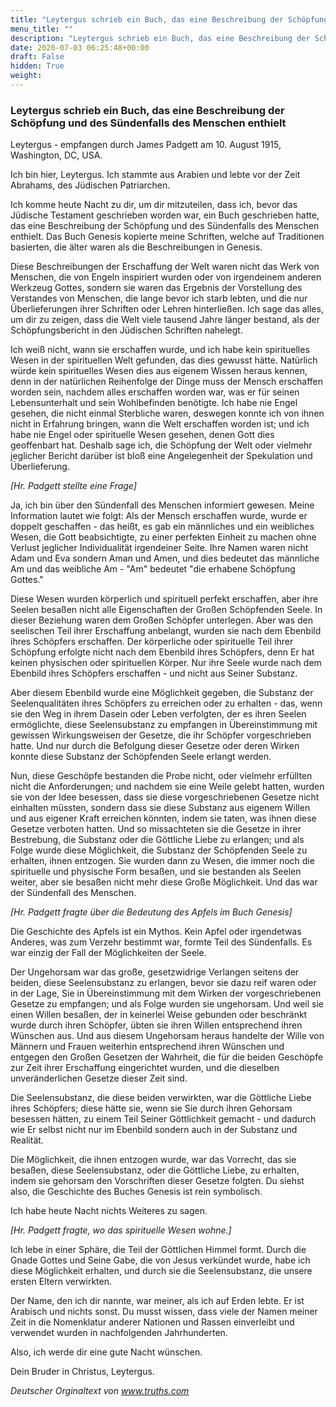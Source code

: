 ```yaml
---
title: "Leytergus schrieb ein Buch, das eine Beschreibung der Schöpfung und des Sündenfalls des Menschen enthielt"
menu_title: ""
description: "Leytergus schrieb ein Buch, das eine Beschreibung der Schöpfung und des Sündenfalls des Menschen enthielt"
date: 2020-07-03 06:25:48+00:00
draft: False
hidden: True
weight:
---
```

### Leytergus schrieb ein Buch, das eine Beschreibung der Schöpfung und des Sündenfalls des Menschen enthielt

Leytergus - empfangen durch James Padgett am 10. August 1915, Washington, DC, USA.

Ich bin hier, Leytergus. Ich stammte aus Arabien und lebte vor der Zeit Abrahams, des Jüdischen Patriarchen.

Ich komme heute Nacht zu dir, um dir mitzuteilen, dass ich, bevor das Jüdische Testament geschrieben worden war, ein Buch geschrieben hatte, das eine Beschreibung der Schöpfung und des Sündenfalls des Menschen enthielt. Das Buch Genesis kopierte meine Schriften, welche auf Traditionen basierten, die älter waren als die Beschreibungen in Genesis.

Diese Beschreibungen der Erschaffung der Welt waren nicht das Werk von Menschen, die von Engeln inspiriert wurden oder von irgendeinem anderen Werkzeug Gottes, sondern sie waren das Ergebnis der Vorstellung des Verstandes von Menschen, die lange bevor ich starb lebten, und die nur Überlieferungen ihrer Schriften oder Lehren hinterließen. Ich sage das alles, um dir zu zeigen, dass die Welt viele tausend Jahre länger bestand, als der Schöpfungsbericht in den Jüdischen Schriften nahelegt.

Ich weiß nicht, wann sie erschaffen wurde, und ich habe kein spirituelles Wesen in der spirituellen Welt gefunden, das dies gewusst hätte. Natürlich würde kein spirituelles Wesen dies aus eigenem Wissen heraus kennen, denn in der natürlichen Reihenfolge der Dinge muss der Mensch erschaffen worden sein, nachdem alles erschaffen worden war, was er für seinen Lebensunterhalt und sein Wohlbefinden benötigte. Ich habe nie Engel gesehen, die nicht einmal Sterbliche waren, deswegen konnte ich von ihnen nicht in Erfahrung bringen, wann die Welt erschaffen worden ist; und ich habe nie Engel oder spirituelle Wesen gesehen, denen Gott dies geoffenbart hat. Deshalb sage ich, die Schöpfung der Welt oder vielmehr jeglicher Bericht darüber ist bloß eine Angelegenheit der Spekulation und Überlieferung.

*[Hr. Padgett stellte eine Frage]*

Ja, ich bin über den Sündenfall des Menschen informiert gewesen. Meine Information lautet wie folgt: Als der Mensch erschaffen wurde, wurde er doppelt geschaffen - das heißt, es gab ein männliches und ein weibliches Wesen, die Gott beabsichtigte, zu einer perfekten Einheit zu machen ohne Verlust jeglicher Individualität irgendeiner Seite. Ihre Namen waren nicht Adam und Eva sondern Aman und Amen, und dies bedeutet das männliche Am und das weibliche Am - "Am" bedeutet "die erhabene Schöpfung Gottes."

Diese Wesen wurden körperlich und spirituell perfekt erschaffen, aber ihre Seelen besaßen nicht alle Eigenschaften der Großen Schöpfenden Seele. In dieser Beziehung waren dem Großen Schöpfer unterlegen. Aber was den seelischen Teil ihrer Erschaffung anbelangt, wurden sie nach dem Ebenbild ihres Schöpfers erschaffen. Der körperliche oder spirituelle Teil ihrer Schöpfung erfolgte nicht nach dem Ebenbild ihres Schöpfers, denn Er hat keinen physischen oder spirituellen Körper. Nur ihre Seele wurde nach dem Ebenbild ihres Schöpfers erschaffen - und nicht aus Seiner Substanz.

Aber diesem Ebenbild wurde eine Möglichkeit gegeben, die Substanz der Seelenqualitäten ihres Schöpfers zu erreichen oder zu erhalten - das, wenn sie den Weg in ihrem Dasein oder Leben verfolgten, der es ihren Seelen ermöglichte, diese Seelensubstanz zu empfangen in Übereinstimmung mit gewissen Wirkungsweisen der Gesetze, die ihr Schöpfer vorgeschrieben hatte. Und nur durch die Befolgung dieser Gesetze oder deren Wirken konnte diese Substanz der Schöpfenden Seele erlangt werden.

Nun, diese Geschöpfe bestanden die Probe nicht, oder vielmehr erfüllten nicht die Anforderungen; und nachdem sie eine Weile gelebt hatten, wurden sie von der Idee besessen, dass sie diese vorgeschriebenen Gesetze nicht einhalten müssten, sondern dass sie diese Substanz aus eigenem Willen und aus eigener Kraft erreichen könnten, indem sie taten, was ihnen diese Gesetze verboten hatten. Und so missachteten sie die Gesetze in ihrer Bestrebung, die Substanz oder die Göttliche Liebe zu erlangen; und als Folge wurde diese Möglichkeit, die Substanz der Schöpfenden Seele zu erhalten, ihnen entzogen. Sie wurden dann zu Wesen, die immer noch die spirituelle und physische Form besaßen, und sie bestanden als Seelen weiter, aber sie besaßen nicht mehr diese Große Möglichkeit. Und das war der Sündenfall des Menschen.

*[Hr. Padgett fragte über die Bedeutung des Apfels im Buch Genesis]*

Die Geschichte des Apfels ist ein Mythos. Kein Apfel oder irgendetwas Anderes, was zum Verzehr bestimmt war, formte Teil des Sündenfalls. Es war einzig der Fall der Möglichkeiten der Seele.

Der Ungehorsam war das große, gesetzwidrige Verlangen seitens der beiden, diese Seelensubstanz zu erlangen, bevor sie dazu reif waren oder in der Lage, Sie in Übereinstimmung mit dem Wirken der vorgeschriebenen Gesetze zu empfangen; und als Folge wurden sie ungehorsam. Und weil sie einen Willen besaßen, der in keinerlei Weise gebunden oder beschränkt wurde durch ihren Schöpfer, übten sie ihren Willen entsprechend ihren Wünschen aus. Und aus diesem Ungehorsam heraus handelte der Wille von Männern und Frauen weiterhin entsprechend ihren Wünschen und entgegen den Großen Gesetzen der Wahrheit, die für die beiden Geschöpfe zur Zeit ihrer Erschaffung eingerichtet wurden, und die dieselben unveränderlichen Gesetze dieser Zeit sind.

Die Seelensubstanz, die diese beiden verwirkten, war die Göttliche Liebe ihres Schöpfers; diese hätte sie, wenn sie Sie durch ihren Gehorsam besessen hätten, zu einem Teil Seiner Göttlichkeit gemacht - und dadurch wie Er selbst nicht nur im Ebenbild sondern auch in der Substanz und Realität.

Die Möglichkeit, die ihnen entzogen wurde, war das Vorrecht, das sie besaßen, diese Seelensubstanz, oder die Göttliche Liebe, zu erhalten, indem sie gehorsam den Vorschriften dieser Gesetze folgten. Du siehst also, die Geschichte des Buches Genesis ist rein symbolisch.

Ich habe heute Nacht nichts Weiteres zu sagen.

*[Hr. Padgett fragte, wo das spirituelle Wesen wohne.]*

Ich lebe in einer Sphäre, die Teil der Göttlichen Himmel formt. Durch die Gnade Gottes und Seine Gabe, die von Jesus verkündet wurde, habe ich diese Möglichkeit erhalten, und durch sie die Seelensubstanz, die unsere ersten Eltern verwirkten.

Der Name, den ich dir nannte, war meiner, als ich auf Erden lebte. Er ist Arabisch und nichts sonst. Du musst wissen, dass viele der Namen meiner Zeit in die Nomenklatur anderer Nationen und Rassen einverleibt und verwendet wurden in nachfolgenden Jahrhunderten.

Also, ich werde dir eine gute Nacht wünschen.

Dein Bruder in Christus, Leytergus.

*Deutscher Orginaltext von www.truths.com*
